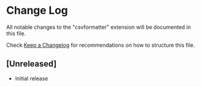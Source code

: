 # Change Log

All notable changes to the "csvformatter" extension will be documented in this file.

Check [Keep a Changelog](http://keepachangelog.com/) for recommendations on how to structure this file.

## [Unreleased]

- Initial release